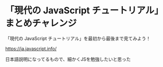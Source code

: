 # 「現代の JavaScript チュートリアル」まとめチャレンジ

「現代の JavaScript チュートリアル」を最初から最後まで見てみよう！

https://ja.javascript.info/


日本語説明になってるもので、細かくJSを勉強したいと思った
